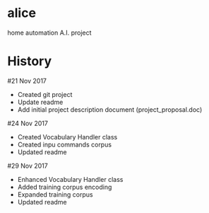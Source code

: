 # alice
home automation A.I. project

History
=======
#21 Nov 2017
- Created git project
- Update readme
- Add initial project description document (project_proposal.doc)

#24 Nov 2017
- Created Vocabulary Handler class
- Created inpu commands corpus
- Updated readme

#29 Nov 2017
- Enhanced Vocabulary Handler class
- Added training corpus encoding
- Expanded training corpus
- Updated readme
